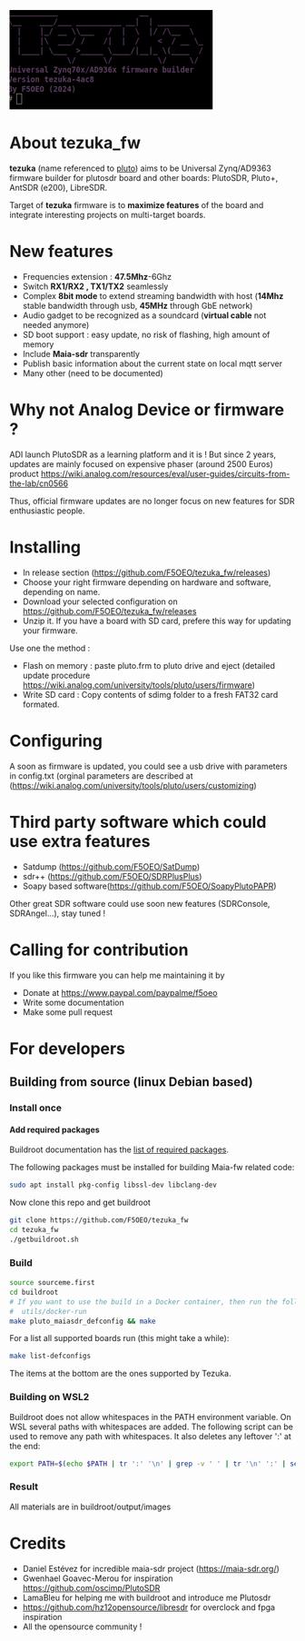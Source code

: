 ![tezuka banner](/doc/tezuka.png)
# About tezuka_fw 
**tezuka** (name referenced to [pluto](https://en.wikipedia.org/wiki/Pluto:_Urasawa_x_Tezuka)) aims to be Universal Zynq/AD9363 firmware builder for plutosdr board and other boards: PlutoSDR, Pluto+, AntSDR (e200), LibreSDR.

Target of **tezuka** firmware is to **maximize features** of the board and integrate interesting projects on multi-target boards.

# New features
- Frequencies extension : **47.5Mhz**-6Ghz
- Switch **RX1/RX2 , TX1/TX2** seamlessly
- Complex **8bit mode** to extend streaming bandwidth with host (**14Mhz** stable bandwidth through usb, **45MHz** through GbE network)
- Audio gadget to be recognized as a soundcard (**virtual cable** not needed anymore)
- SD boot support : easy update, no risk of flashing, high amount of memory 
- Include **Maia-sdr** transparently
- Publish basic information about the current state on local mqtt server
- Many other (need to be documented)

# Why not Analog Device or firmware ?
ADI launch PlutoSDR as a learning platform and it is ! But since 2 years, updates are mainly focused on expensive phaser (around 2500 Euros) product https://wiki.analog.com/resources/eval/user-guides/circuits-from-the-lab/cn0566

Thus, official firmware updates are no longer focus on new features for SDR enthusiastic people.

# Installing
- In release section (https://github.com/F5OEO/tezuka_fw/releases)
- Choose your right firmware depending on hardware and software, depending on name.
- Download your selected configuration on https://github.com/F5OEO/tezuka_fw/releases
- Unzip it. If you have a board with SD card, prefere this way for updating your firmware.

Use one the method :
- Flash on memory : paste pluto.frm to pluto drive and eject (detailed update procedure https://wiki.analog.com/university/tools/pluto/users/firmware)
- Write SD card : Copy contents of sdimg folder to a fresh FAT32 card formated.

# Configuring
A soon as firmware is updated, you could see a usb drive with parameters in config.txt (orginal parameters are described at (https://wiki.analog.com/university/tools/pluto/users/customizing)

# Third party software which could use extra features
- Satdump (https://github.com/F5OEO/SatDump)
- sdr++ (https://github.com/F5OEO/SDRPlusPlus)
- Soapy based software(https://github.com/F5OEO/SoapyPlutoPAPR)

Other great SDR software could use soon new features (SDRConsole, SDRAngel...), stay tuned !

# Calling for contribution
If you like this firmware you can help me maintaining it by
- Donate at https://www.paypal.com/paypalme/f5oeo
- Write some documentation
- Make some pull request


# For developers
## Building from source (linux Debian based)
### Install once
#### Add required packages
Buildroot documentation has the [list of required packages](https://buildroot.org/downloads/manual/manual.html#requirement-mandatory).

The following packages must be installed for building Maia-fw related code:
```bash
sudo apt install pkg-config libssl-dev libclang-dev
```

Now clone this repo and get buildroot
```bash
git clone https://github.com/F5OEO/tezuka_fw
cd tezuka_fw
./getbuildroot.sh

```
### Build
```bash
source sourceme.first
cd buildroot
# If you want to use the build in a Docker container, then run the following command here:
#  utils/docker-run
make pluto_maiasdr_defconfig && make
```

For a list all supported boards run (this might take a while):
```bash
make list-defconfigs
```
The items at the bottom are the ones supported by Tezuka.

### Building on WSL2 
Buildroot does not allow whitespaces in the PATH environment variable. On WSL several paths with whitespaces are added. The following script can be used to remove any path with whitespaces. It also deletes any leftover ':' at the end:
```bash
export PATH=$(echo $PATH | tr ':' '\n' | grep -v ' ' | tr '\n' ':' | sed 's/:$//')
```

### Result
All materials are in buildroot/output/images

# Credits
- Daniel Estévez for incredible maia-sdr project (https://maia-sdr.org/)
- Gwenhael Goavec-Merou for inspiration https://github.com/oscimp/PlutoSDR
- LamaBleu for helping me with buildroot and introduce me Plutosdr
- https://github.com/hz12opensource/libresdr for overclock and fpga inspiration
- All the opensource community !




